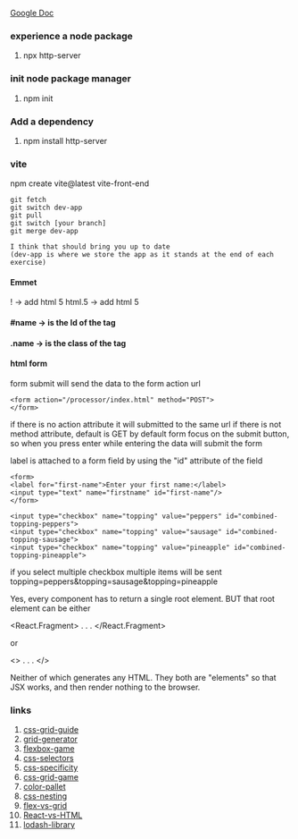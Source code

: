 [Google Doc](https://docs.google.com/document/d/1erk8yYrzm1-12CTnzG-JM3lbXhfWVyaMYLGzs3M-VPo/edit#heading=h.pu6618dbp3b0)

### experience a node package

1. npx http-server

### init node package manager

1. npm init

### Add a dependency

1. npm install http-server

### vite

npm create vite@latest vite-front-end

```
git fetch
git switch dev-app
git pull
git switch [your branch]
git merge dev-app

I think that should bring you up to date
(dev-app is where we store the app as it stands at the end of each exercise)
```

#### Emmet

! -> add html 5
html.5 -> add html 5

#### #name -> is the Id of the tag

#### .name -> is the class of the tag

#### html form

form submit will send the data to the form action url

```
<form action="/processor/index.html" method="POST">
</form>
```

if there is no action attribute it will submitted to the same url
if there is not method attribute, default is GET
by default form focus on the submit button, so when you press enter while entering the data will submit the form

label is attached to a form field by using the "id" attribute of the field

```
<form>
<label for="first-name">Enter your first name:</label>
<input type="text" name="firstname" id="first-name"/>
</form>
```

```
<input type="checkbox" name="topping" value="peppers" id="combined-topping-peppers">
<input type="checkbox" name="topping" value="sausage" id="combined-topping-sausage">
<input type="checkbox" name="topping" value="pineapple" id="combined-topping-pineapple">
```

if you select multiple checkbox multiple items will be sent
topping=peppers&topping=sausage&topping=pineapple


Yes, every component has to return a single root element. BUT that root element can be either 

<React.Fragment>
.
.
.
</React.Fragment>

or

<>
.
.
.
</>

Neither of which generates any HTML. They both are "elements" so that JSX works, and then render nothing to the browser.

### links

1. [css-grid-guide](https://css-tricks.com/snippets/css/complete-guide-grid/)
2. [grid-generator](https://cssgrid-generator.netlify.app/)
3. [flexbox-game](https://flexboxfroggy.com/)
4. [css-selectors](https://flukeout.github.io/)
5. [css-specificity](https://specifishity.com/)
6. [css-grid-game](https://cssgridgarden.com/)
7. [color-pallet](https://coolors.co/)
8. [css-nesting](https://developer.mozilla.org/en-US/docs/Web/CSS/CSS_nesting/Using_CSS_nesting)
9. [flex-vs-grid](https://blog.logrocket.com/css-flexbox-vs-css-grid/)
10. [React-vs-HTML](https://www.geeksforgeeks.org/attributes-that-work-differently-between-react-and-html/)
11. [lodash-library](https://lodash.com/docs/4.17.15#orderBy)
